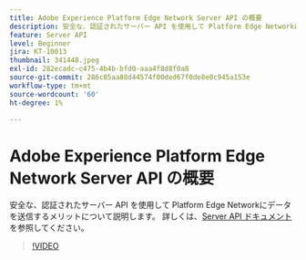 ```yaml
---
title: Adobe Experience Platform Edge Network Server API の概要
description: 安全な、認証されたサーバー API を使用して Platform Edge Networkにデータを送信するメリットについて説明します。
feature: Server API
level: Beginner
jira: KT-10013
thumbnail: 341448.jpeg
exl-id: 282ecadc-c475-4b4b-bfd0-aaa4f8d8f0a8
source-git-commit: 286c85aa88d44574f00ded67f0de8e0c945a153e
workflow-type: tm+mt
source-wordcount: '60'
ht-degree: 1%

---
```


# Adobe Experience Platform Edge Network Server API の概要

安全な、認証されたサーバー API を使用して Platform Edge Networkにデータを送信するメリットについて説明します。 詳しくは、[Server API ドキュメント ](https://experienceleague.adobe.com/docs/experience-platform/edge-network-server-api/overview.html?lang=ja) を参照してください。

>[!VIDEO](https://video.tv.adobe.com/v/344660?learn=on&enablevpops&captions=jpn)
